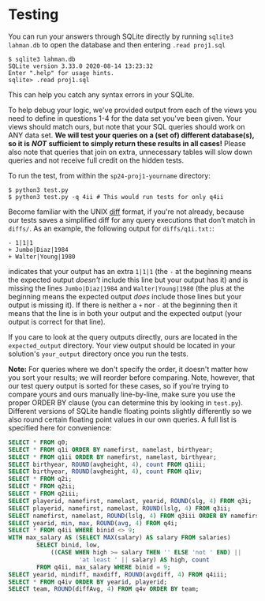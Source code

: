 # Testing

You can run your answers through SQLite directly by running `sqlite3 lahman.db` to open the database and then entering `.read proj1.sql`

```text
$ sqlite3 lahman.db
SQLite version 3.33.0 2020-08-14 13:23:32
Enter ".help" for usage hints.
sqlite> .read proj1.sql
```

This can help you catch any syntax errors in your SQLite.

To help debug your logic, we've provided output from each of the views you need to define in questions 1-4 for the data set you've been given. Your views should match ours, but note that your SQL queries should work on ANY data set. **We will test your queries on a \(set of\) different database\(s\), so it is** _**NOT**_ **sufficient to simply return these results in all cases!** Please also note that queries that join on extra, unnecessary tables will slow down queries and not receive full credit on the hidden tests.

To run the test, from within the `sp24-proj1-yourname` directory:

```text
$ python3 test.py
$ python3 test.py -q 4ii # This would run tests for only q4ii
```

Become familiar with the UNIX [diff](http://en.wikipedia.org/wiki/Diff) format, if you're not already, because our tests saves a simplified diff for any query executions that don't match in `diffs/`. As an example, the following output for `diffs/q1i.txt:`:

```text
- 1|1|1
+ Jumbo|Diaz|1984
+ Walter|Young|1980
```

indicates that your output has an extra `1|1|1` \(the `-` at the beginning means the expected output _doesn't_ include this line but your output has it\) and is missing the lines `Jumbo|Diaz|1984` and `Walter|Young|1980` \(the plus at the beginning means the expected output _does_ include those lines but your output is missing it\). If there is neither a `+` nor `-` at the beginning then it means that the line is in both your output and the expected output \(your output is correct for that line\).

If you care to look at the query outputs directly, ours are located in the `expected_output` directory. Your view output should be located in your solution's `your_output` directory once you run the tests.

**Note:** For queries where we don't specify the order, it doesn't matter how you sort your results; we will reorder before comparing. Note, however, that our test query output is sorted for these cases, so if you're trying to compare yours and ours manually line-by-line, make sure you use the proper ORDER BY clause \(you can determine this by looking in `test.py`\). Different versions of SQLite handle floating points slightly differently so we also round certain floating point values in our own queries. A full list is specified here for convenience:

```sql
SELECT * FROM q0;
SELECT * FROM q1i ORDER BY namefirst, namelast, birthyear;
SELECT * FROM q1ii ORDER BY namefirst, namelast, birthyear;
SELECT birthyear, ROUND(avgheight, 4), count FROM q1iii;
SELECT birthyear, ROUND(avgheight, 4), count FROM q1iv;
SELECT * FROM q2i;
SELECT * FROM q2ii;
SELECT * FROM q2iii;
SELECT playerid, namefirst, namelast, yearid, ROUND(slg, 4) FROM q3i;
SELECT playerid, namefirst, namelast, ROUND(lslg, 4) FROM q3ii;
SELECT namefirst, namelast, ROUND(lslg, 4) FROM q3iii ORDER BY namefirst, namelast;
SELECT yearid, min, max, ROUND(avg, 4) FROM q4i;
SELECT * FROM q4ii WHERE binid <> 9;
WITH max_salary AS (SELECT MAX(salary) AS salary FROM salaries)
        SELECT binid, low,
            ((CASE WHEN high >= salary THEN '' ELSE 'not ' END) ||
                    'at least ' || salary) AS high, count
        FROM q4ii, max_salary WHERE binid = 9;
SELECT yearid, mindiff, maxdiff, ROUND(avgdiff, 4) FROM q4iii;
SELECT * FROM q4iv ORDER BY yearid, playerid;
SELECT team, ROUND(diffAvg, 4) FROM q4v ORDER BY team;
```

